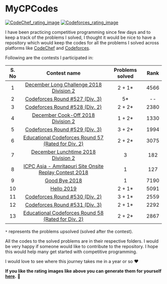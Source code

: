 # MyCPCodes

[![CodeChef_rating_image](https://i.ibb.co/QKR2J5r/chef1.png)](https://www.codechef.com/users/abhishalya_)
[![Codeforces_rating_image](https://i.ibb.co/JrcmbFy/forces1.png)](https://codeforces.com/profile/abhishalya)

I have been practicing competitive programming since few days and to keep a track of the problems I solved, I thought it would be nice to have a repository which would keep the codes for all the problems I solved across platforms like [CodeChef](https://codechef.com) and [Codeforces](https://codeforces.com).

Following are the contests I participated in:

| S. No |                                         Contest name                                         | Problems solved | Rank |
|:-----:|:--------------------------------------------------------------------------------------------:|:---------------:|:----:|
|   1   |            [December Long Challenge 2018 Division 2](https://codechef.com/DEC18B)            |      2 + 1*     | 4566 |
|   2   |             [Codeforces Round #527 (Div. 3)](https://codeforces.com/contest/1092)            |        5*       |  --  |
|   3   |             [Codeforces Round #528 (Div. 2)](https://codeforces.com/contest/1087)            |      2 + 2*     | 2380 |
|   4   |              [December Cook-Off 2018 Division 2](https://codechef.com/COOK101B)              |      1 + 2*     | 1330 |
|   5   |             [Codeforces Round #529 (Div. 3)](https://codeforces.com/contest/1095)            |      3 + 2*     | 1994 |
|   6   |   [Educational Codeforces Round 57 (Rated for Div. 2)](https://codeforces.com/contest/1096)  |      2 + 2*     | 3075 |
|   7   |            [December Lunchtime 2018 Division 2](https://www.codechef.com/LTIME67B)           |        3        |  182 |
|   8   | [ICPC Asia - Amritapuri Site Onsite Replay Contest 2018](https://www.codechef.com/AMR18ROL/) |        1        |  127 |
|   9   |                     [Good Bye 2018](https://codeforces.com/contest/1091)                     |        1        | 7190 |
|   10  |                       [Hello 2019](https://codeforces.com/contest/1097)                      |      2 + 1*     | 5091 |
|   11  |             [Codeforces Round #530 (Div. 2)](https://codeforces.com/contest/1099)            |      3 + 1*     | 2559 |
|   12  |             [Codeforces Round #531 (Div. 3)](https://codeforces.com/contest/1102)            |      2 + 1*     | 2292 |
|   13  |   [Educational Codeforces Round 58 (Rated for Div. 2)](https://codeforces.com/contest/1101)  |      2 + 2*     | 2867 |

`*` represents the problems upsolved (solved after the contest).

All the codes to the solved problems are in their respective folders. I would be very happy if someone would like to contribute to the repository. I hope this would help many get started with competitive programming.

I would love to see where this journey takes me in a year or so :heart:

**If you like the rating images like above you can generate them for yourself [here](https://github.com/abhishalya/rating-image-generator).** :tada:
